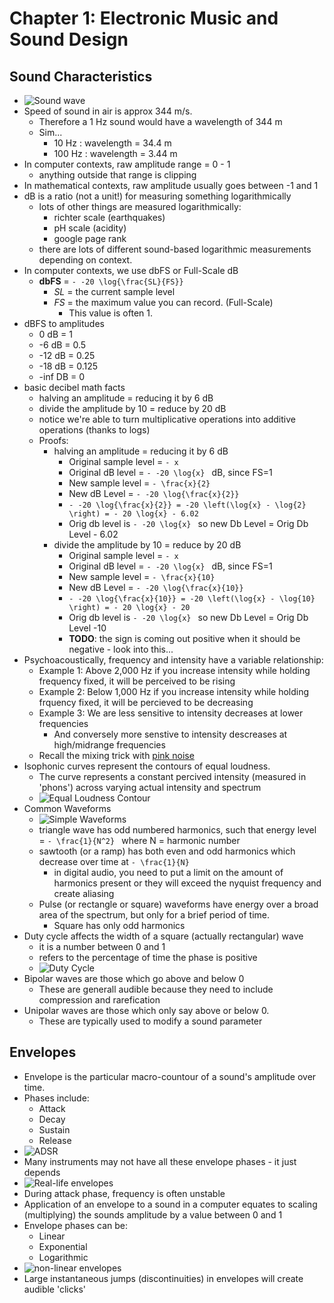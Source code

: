 Chapter 1: Electronic Music and Sound Design
=============

## Sound Characteristics

- ![Sound wave](/resources/images/music/molecules.png)
- Speed of sound in air is approx 344 m/s.
    - Therefore a 1 Hz sound would have a wavelength of 344 m
    - Sim...
        - 10 Hz : wavelength = 34.4 m
        - 100 Hz : wavelength = 3.44 m
- In computer contexts, raw amplitude range = 0 - 1
    - anything outside that range is clipping    
- In mathematical contexts, raw amplitude usually goes between -1 and 1
- dB is a ratio (not a unit!) for measuring something logarithmically
    - lots of other things are measured logarithmically:
        - richter scale (earthquakes)
        - pH scale (acidity)
        - google page rank
    - there are lots of different sound-based logarithmic measurements depending on context.
- In computer contexts, we use dbFS or Full-Scale dB
    - **dbFS** = `- -20 \log{\frac{SL}{FS}} `
        - *SL* = the current sample level
        - *FS* = the maximum value you can record.  (Full-Scale)
            - This value is often 1.        
- dBFS to amplitudes
    - 0 dB = 1
    - -6 dB = 0.5 
    - -12 dB = 0.25
    - -18 dB = 0.125
    - -inf DB = 0    
- basic decibel math facts
    - halving an amplitude = reducing it by 6 dB    
    - divide the amplitude by 10 = reduce by 20 dB
    - notice we're able to turn multiplicative operations into additive operations (thanks to logs)
    - Proofs:
        - halving an amplitude = reducing it by 6 dB  
            - Original sample level = `- x`
            - Original dB level = `- -20 \log{x} ` dB, since FS=1
            - New sample level = `- \frac{x}{2} `
            - New dB Level = `- -20 \log{\frac{x}{2}} `
            - `- -20 \log{\frac{x}{2}} = -20 \left(\log{x} - \log{2} \right) = - 20 \log{x} - 6.02 `
            - Orig db level is `- -20 \log{x} `  so new Db Level = Orig Db Level - 6.02
        - divide the amplitude by 10 = reduce by 20 dB
            - Original sample level = `- x`
            - Original dB level = `- -20 \log{x} ` dB, since FS=1
            - New sample level = `- \frac{x}{10} `
            - New dB Level = `- -20 \log{\frac{x}{10}} `
            - `- -20 \log{\frac{x}{10}} = -20 \left(\log{x} - \log{10} \right) = - 20 \log{x} - 20 `
            - Orig db level is `- -20 \log{x} `  so new Db Level = Orig Db Level -10
            - **TODO**: the sign is coming out positive when it should be negative - look into this...
- Psychoacoustically, frequency and intensity have a variable relationship:
    - Example 1: Above 2,000 Hz if you increase intensity while holding frequency fixed, it will be perceived to be rising
    - Example 2: Below 1,000 Hz if you increase intensity while holding frquency fixed, it will be percieved to be decreasing
    - Example 3: We are less sensitive to intensity decreases at lower frequencies 
        - And conversely more senstive to intensity descreases at high/midrange frequencies
    - Recall the mixing trick with [pink noise](https://www.soundonsound.com/techniques/mixing-pink-noise-reference)
- Isophonic curves represent the contours of equal loudness.
    - The curve represents a constant percived intensity (measured in 'phons') across varying actual intensity and spectrum
    - ![Equal Loudness Contour](/resources/images/music/equal-loudness.png)
- Common Waveforms
    - ![Simple Waveforms](/resources/images/music/simplewaves.jpeg)
    - triangle wave has odd numbered harmonics, such that energy level =  `- \frac{1}{N^2} ` where N = harmonic number
    - sawtooth (or a ramp) has both even and odd harmonics which decrease over time at `- \frac{1}{N} `
        - in digital audio, you need to put a limit on the amount of harmonics present or they will exceed the nyquist frequency and create aliasing
    - Pulse (or rectangle or square) waveforms have energy over a broad area of the spectrum, but only for a brief period of time.
        - Square has only odd harmonics
- Duty cycle affects the width of a square (actually rectangular) wave
    - it is a number between 0 and 1
    - refers to the percentage of time the phase is positive
    - ![Duty Cycle](/resources/images/music/duty-cycle.JPG)
- Bipolar waves are those which go above and below 0
    - These are generall audible because they need to include compression and rarefication
- Unipolar waves are those which only say above or below 0.
    - These are typically used to modify a sound parameter

## Envelopes
- Envelope is the particular macro-countour of a sound's amplitude over time.
- Phases include:
    - Attack
    - Decay
    - Sustain
    - Release
- ![ADSR](/resources/images/music/note-adsr.gif)
- Many instruments may not have all these envelope phases - it just depends
- ![Real-life envelopes](/resources/images/music/Envelope.gif)
- During attack phase, frequency is often unstable
- Application of an envelope to a sound in a computer equates to scaling (multiplying) the sounds amplitude by a value between 0 and 1
- Envelope phases can be:
    - Linear
    - Exponential
    - Logarithmic
- ![non-linear envelopes](/resources/images/music/nord_shape.jpg)
- Large instantaneous jumps (discontinuities) in envelopes will create audible 'clicks'
